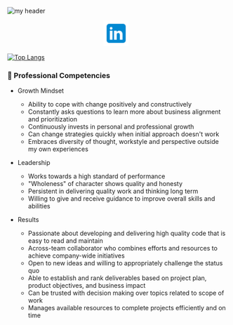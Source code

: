 

<!--
**greasonek/greasonek** is a ✨ _special_ ✨ repository because its `README.md` (this file) appears on your GitHub profile.

Here are some ideas to get you started:

- 🔭 I’m currently working on ...
- 🌱 I’m currently learning ...
- 👯 I’m looking to collaborate on ...
- 🤔 I’m looking for help with ...
- 💬 Ask me about ...
- 📫 How to reach me: ...
- 😄 Pronouns: ...
- ⚡ Fun fact: ...
-->

![my header](GREASONEK.png)

<p align="center">
  <a href="https://www.linkedin.com/in/greasonek/" target="_blank" rel="noopener noreferrer"><img height="58" src="icons8-linkedin-48.png"></a>&nbsp;&nbsp;
</p>

  [![Top Langs](https://github-readme-stats.vercel.app/api/top-langs/?username=greasonek&layout=compact&theme=midnight-purple)](https://github.com/greasonek/github-readme-stats)
  
### 🧩 Professional Competencies

- Growth Mindset
  - Ability to cope with change positively and constructively
  - Constantly asks questions to learn more about business alignment and prioritization
  - Continuously invests in personal and professional growth
  - Can change strategies quickly when initial approach doesn't work
  - Embraces diversity of thought, workstyle and perspective outside my own experiences

- Leadership
  - Works towards a high standard of performance
  - "Wholeness" of character shows quality and honesty
  - Persistent in delivering quality work and thinking long term
  - Willing to give and receive guidance to improve overall skills and abilities

- Results
  - Passionate about developing and delivering high quality code that is easy to read and maintain
  - Across-team collaborator who combines efforts and resources to achieve company-wide initiatives
  - Open to new ideas and willing to appropriately challenge the status quo
  - Able to establish and rank deliverables based on project plan, product objectives, and business impact
  - Can be trusted with decision making over topics related to scope of work
  - Manages available resources to complete projects efficiently and on time
  
